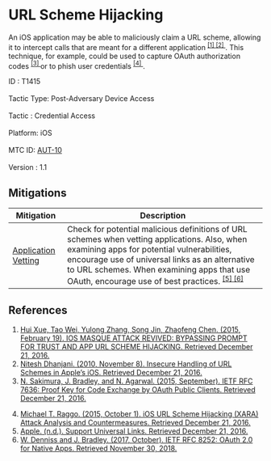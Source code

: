 <div class="container-fluid">
 <h1>
  URL Scheme Hijacking
 </h1>
 <div class="row">
  <div class="col-md-8 description-body">
   <p>
    An iOS application may be able to maliciously claim a URL scheme, allowing it to intercept calls that are meant for a different application
    <span class="scite-citeref-number" data-reference="FireEye-Masque2" id="scite-ref-1-a">
     <sup>
      <a aria-describedby="qtip-0" data-hasqtip="0" href="https://www.fireeye.com/blog/threat-research/2015/02/ios_masque_attackre.html" target="_blank">
       [1]
      </a>
     </sup>
    </span>
    <span class="scite-citeref-number" data-reference="Dhanjani-URLScheme" id="scite-ref-2-a">
     <sup>
      <a aria-describedby="qtip-1" data-hasqtip="1" href="http://www.dhanjani.com/blog/2010/11/insecure-handling-of-url-schemes-in-apples-ios.html" target="_blank">
       [2]
      </a>
     </sup>
    </span>
    . This technique, for example, could be used to capture OAuth authorization codes
    <span class="scite-citeref-number" data-reference="IETF-PKCE" id="scite-ref-3-a">
     <sup>
      <a aria-describedby="qtip-2" data-hasqtip="2" href="https://tools.ietf.org/html/rfc7636" target="_blank">
       [3]
      </a>
     </sup>
    </span>
    or to phish user credentials
    <span class="scite-citeref-number" data-reference="MobileIron-XARA" id="scite-ref-4-a">
     <sup>
      <a aria-describedby="qtip-3" data-hasqtip="3" href="https://www.mobileiron.com/en/smartwork-blog/ios-url-scheme-hijacking-xara-attack-analysis-and-countermeasures" target="_blank">
       [4]
      </a>
     </sup>
    </span>
    .
   </p>
  </div>
  <div class="col-md-4">
   <div class="card">
    <div class="card-body">
     <div class="card-data">
      <span class="h5 card-title">
       ID
      </span>
      : T1415
      <br/>
      <br/>
     </div>
     <div class="card-data">
      <span class="h5 card-title">
       Tactic Type:
      </span>
      Post-Adversary Device Access
      <br/>
      <br/>
     </div>
     <div class="card-data">
      <span class="h5 card-title">
       Tactic
      </span>
      : Credential Access
      <br/>
      <br/>
     </div>
     <div class="card-data">
      <span class="h5 card-title">
       Platform:
      </span>
      iOS
      <br/>
      <br/>
     </div>
     <div class="card-data">
      <span class="h5 card-title">
      </span>
     </div>
     <div class="card-data">
      <span class="h5 card-title">
      </span>
     </div>
     <div class="card-data">
      <span class="h5 card-title">
      </span>
     </div>
     <div class="card-data">
      <span class="h5 card-title">
      </span>
     </div>
     <div class="card-data">
      <span class="h5 card-title">
      </span>
     </div>
     <div class="card-data">
      <span class="h5 card-title">
      </span>
     </div>
     <div class="card-data">
      <span class="h5 card-title">
      </span>
     </div>
     <div class="card-data">
      <span class="h5 card-title">
      </span>
     </div>
     <div class="card-data">
      <span class="h5 card-title">
      </span>
     </div>
     <div class="card-data">
      <span class="h5 card-title">
       MTC ID:
      </span>
      <a href="https://pages.nist.gov/mobile-threat-catalogue/authentication-threats/AUT-10.html" target="_blank">
       AUT-10
      </a>
      <br/>
      <br/>
     </div>
     <div class="card-data">
      <span class="h5 card-title">
      </span>
     </div>
     <div class="card-data">
      <span class="h5 card-title">
       Version
      </span>
      : 1.1
     </div>
    </div>
   </div>
  </div>
 </div>
 <h2 class="pt-3" id="mitigations">
  Mitigations
 </h2>
 <table class="table table-bordered table-light mt-2">
  <thead>
   <tr>
    <th scope="col">
     Mitigation
    </th>
    <th scope="col">
     Description
    </th>
   </tr>
  </thead>
  <tbody class="bg-white">
   <tr>
    <td>
     <a href="https://attack.mitre.org/mitigations/M1005">
      Application Vetting
     </a>
    </td>
    <td>
     Check for potential malicious definitions of URL schemes when vetting applications. Also, when examining apps for potential vulnerabilities, encourage use of universal links as an alternative to URL schemes. When examining apps that use OAuth, encourage use of best practices.
     <span class="scite-citeref-number" data-reference="Apple-UniversalLinks" id="scite-ref-5-a" onclick="scrollToRef('scite-5')">
      <sup>
       <a aria-describedby="qtip-4" data-hasqtip="4" href="https://developer.apple.com/library/content/documentation/General/Conceptual/AppSearch/UniversalLinks.html" target="_blank">
        [5]
       </a>
      </sup>
     </span>
     <span class="scite-citeref-number" data-reference="IETF-OAuthNativeApps" id="scite-ref-6-a" onclick="scrollToRef('scite-6')">
      <sup>
       <a aria-describedby="qtip-5" data-hasqtip="5" href="https://tools.ietf.org/html/rfc8252" target="_blank">
        [6]
       </a>
      </sup>
     </span>
    </td>
   </tr>
  </tbody>
 </table>
 <h2 class="pt-3" id="references">
  References
 </h2>
 <div class="row">
  <div class="col">
   <ol>
    <li>
     <span class="scite-citation" id="scite-1">
      <span class="scite-citation-text">
       <a class="external text" href="https://www.fireeye.com/blog/threat-research/2015/02/ios_masque_attackre.html" name="scite-1" rel="nofollow" target="_blank">
        Hui Xue, Tao Wei, Yulong Zhang, Song Jin, Zhaofeng Chen. (2015, February 19). IOS MASQUE ATTACK REVIVED: BYPASSING PROMPT FOR TRUST AND APP URL SCHEME HIJACKING. Retrieved December 21, 2016.
       </a>
      </span>
     </span>
    </li>
    <li>
     <span class="scite-citation" id="scite-2">
      <span class="scite-citation-text">
       <a class="external text" href="http://www.dhanjani.com/blog/2010/11/insecure-handling-of-url-schemes-in-apples-ios.html" name="scite-2" rel="nofollow" target="_blank">
        Nitesh Dhanjani. (2010, November 8). Insecure Handling of URL Schemes in Apple’s iOS. Retrieved December 21, 2016.
       </a>
      </span>
     </span>
    </li>
    <li>
     <span class="scite-citation" id="scite-3">
      <span class="scite-citation-text">
       <a class="external text" href="https://tools.ietf.org/html/rfc7636" name="scite-3" rel="nofollow" target="_blank">
        N. Sakimura, J. Bradley, and N. Agarwal. (2015, September). IETF RFC 7636: Proof Key for Code Exchange by OAuth Public Clients. Retrieved December 21, 2016.
       </a>
      </span>
     </span>
    </li>
   </ol>
  </div>
  <div class="col">
   <ol start="4.0">
    <li>
     <span class="scite-citation" id="scite-4">
      <span class="scite-citation-text">
       <a class="external text" href="https://www.mobileiron.com/en/smartwork-blog/ios-url-scheme-hijacking-xara-attack-analysis-and-countermeasures" name="scite-4" rel="nofollow" target="_blank">
        Michael T. Raggo. (2015, October 1). iOS URL Scheme Hijacking (XARA) Attack Analysis and Countermeasures. Retrieved December 21, 2016.
       </a>
      </span>
     </span>
    </li>
    <li>
     <span class="scite-citation" id="scite-5">
      <span class="scite-citation-text">
       <a class="external text" href="https://developer.apple.com/library/content/documentation/General/Conceptual/AppSearch/UniversalLinks.html" name="scite-5" rel="nofollow" target="_blank">
        Apple. (n.d.). Support Universal Links. Retrieved December 21, 2016.
       </a>
      </span>
     </span>
    </li>
    <li>
     <span class="scite-citation" id="scite-6">
      <span class="scite-citation-text">
       <a class="external text" href="https://tools.ietf.org/html/rfc8252" name="scite-6" rel="nofollow" target="_blank">
        W. Denniss and J. Bradley. (2017, October). IETF RFC 8252: OAuth 2.0 for Native Apps. Retrieved November 30, 2018.
       </a>
      </span>
     </span>
    </li>
   </ol>
  </div>
 </div>
</div>
